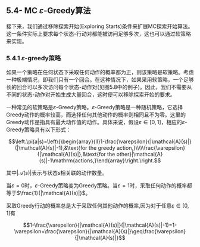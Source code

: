 ## 5.4- MC $\varepsilon$-Greedy算法

接下来，我们通过移除探索开始(Exploring Starts)条件来扩展MC探索开始算法。这一条件实际上要求每个状态-行动对都能被访问足够多次，这也可以通过软策略来实现。

### 5.4.1 $\varepsilon$-greedy策略

如果一个策略在任何状态下采取任何动作的概率都为正，则该策略是软策略。考虑一种极端情况，即我们只有一个回合。在这种情况下，如果采用软策略，一个足够长的回合可以多次访问每个状态-动作对(见图$5.8$中的例子)。因此，我们不需要从不同的状态-动作对开始生成大量回合，这时便可以移除探索开始的要求。

一种常见的软策略是$\varepsilon$-Greedy策略。$\varepsilon$-Greedy策略是一种随机策略，它选择Greedy动作的概率较高，而选择任何其他动作的概率则相同且不为零。这里的Greedy动作是指具有最大动作值的动作。具体来说，假设$\varepsilon\in[0,1]$，相应的$\varepsilon$-Greedy策略具有以下形式：

$$\left.\pi(a|s)=\left\{\begin{array}{ll}1-\frac{\varepsilon}{|\mathcal{A}(s)|}(|\mathcal{A}(s)|-1),&\text{for the greedy action,}\\\\\frac{\varepsilon}{|\mathcal{A}(s)|},&\text{for the other}|\mathcal{A}(s)|-1\mathrm{actions,}\end{array}\right.\right.$$

其中$|\mathcal{A}(s)|$表示与状态$s$相关联的动作数量。

当$\varepsilon=0$时，$\varepsilon$-Greedy策略变为Greedy策略。当$\varepsilon = 1$时，采取任何动作的概率都等于$\frac{1}{|\mathcal{A}(s)|}$。

采取Greedy行动的概率总是大于采取任何其他动作的概率,因为对于任意$\varepsilon\in[0,1]$有

$$1-\frac{\varepsilon}{|\mathcal{A}(s)|}(|\mathcal{A}(s)|-1)=1-\varepsilon+\frac{\varepsilon}{|\mathcal{A}(s)|}\geq\frac{\varepsilon}{|\mathcal{A}(s)|}$$